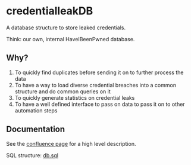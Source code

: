 # credentialleakDB

A database structure to store leaked credentials. 

Think: our own, internal HaveIBeenPwned database.

## Why?

1. To quickly find duplicates before sending it on to further process the data
2. To have a way to load diverse credential breaches into a common structure and do common queries on it
3. To quickly generate statistics on credential leaks
4. To have a well defined interface to pass on data to pass it on to other automation steps

## Documentation

See the [confluence page](https://conf.s.cec.eu.int/display/~kaplale/CredentialLeakDB) for a high level description.

SQL structure: [db.sql](db.sql)

